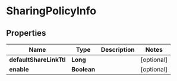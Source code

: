 

# SharingPolicyInfo


## Properties

| Name | Type | Description | Notes |
|------------ | ------------- | ------------- | -------------|
|**defaultShareLinkTtl** | **Long** |  |  [optional] |
|**enable** | **Boolean** |  |  [optional] |



